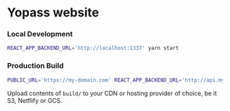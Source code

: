 # Yopass website

### Local Development

```bash
REACT_APP_BACKEND_URL='http://localhost:1337' yarn start
```

### Production Build

```bash
PUBLIC_URL='https://my-domain.com' REACT_APP_BACKEND_URL='http://api.my-domain.com' yarn build
```
Upload contents of `build/` to your CDN or hosting provider of choice, be it S3, Netflify or GCS.